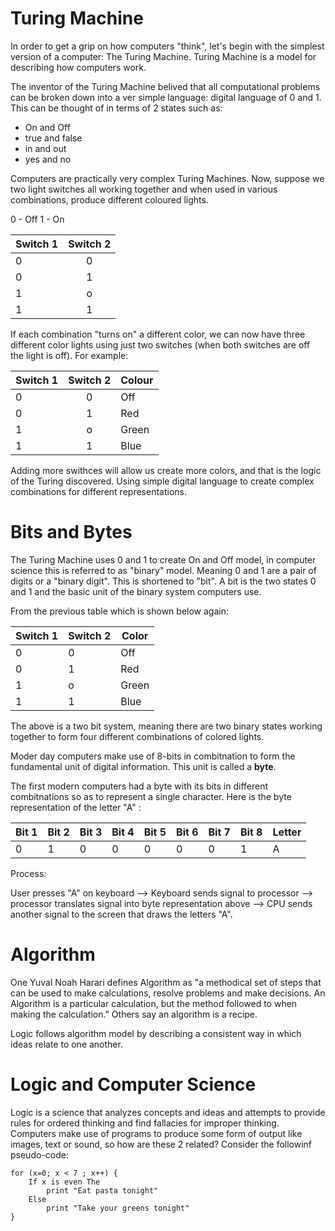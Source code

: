 # Turing Machine

In order to get a grip on how computers "think", let's begin with the simplest version of a computer: The Turing Machine. Turing Machine is a model for describing how computers work.

The inventor of the Turing Machine belived that all computational problems can be broken down into a ver simple language: digital language of 0 and 1. This can be thought of in terms of 2 states such as:
 - On and Off
 - true and false
 - in and out
 - yes and no

Computers are practically very complex Turing Machines. Now, suppose we two light switches all working together and when used in various combinations, produce different coloured lights.

0 - Off
1 - On

| Switch 1      | Switch 2      |
| ------------- |:-------------:|
| 0             | 0             |
| 0             | 1             |
| 1             | o             |
| 1             | 1             |


If each combination "turns on" a different color, we can now have three different color lights using just two switches (when both switches are off the light is off). For example:


| Switch 1      | Switch 2      |  Colour     |                    
| ------------- |:-------------:| ------------|                                         
| 0             | 0             |  Off        |                          
| 0             | 1             |  Red        |                     
| 1             | o             |  Green      |                    
| 1             | 1             |  Blue       |                          

Adding more swithces will allow us create more colors, and that is the logic of the Turing discovered. Using simple digital language to create complex combinations for different representations.



# Bits and Bytes

The Turing Machine uses 0 and 1 to create On and Off model, in computer science this is referred to as "binary" model. Meaning 0 and 1 are a pair of digits or a "binary digit". This is shortened to "bit". A bit is the two states 0 and 1 and the basic unit of the binary system computers use.

From the previous table which is shown below again:



| Switch 1      |  Switch 2   | Color       |           
| ------------- |:------------| ------------|                                         
| 0             | 0           |  Off        |                          
| 0             | 1           |  Red        |                     
| 1             | o           |  Green      |                    
| 1             | 1           |  Blue       | 

The above is a two bit system, meaning there are two binary states working together to form four different combinations of colored lights.

Moder day computers make use of 8-bits in combitnation to form the fundamental unit of digital information. This unit is called a **byte**.


The first modern computers had a byte with its bits in different combitnations so as to represent a single character. Here is the byte representation of the letter "A" :


| Bit 1 | Bit 2 | Bit 3 | Bit 4 | Bit 5 | Bit 6 | Bit 7 | Bit 8 | Letter |
|-------|-------|-------|-------|-------|-------|-------|-------|--------|
| 0     | 1     | 0     | 0     | 0     | 0     | 0     | 1     | A      |


Process:

User presses "A" on keyboard --> Keyboard sends signal to processor --> processor translates signal into byte representation above --> CPU sends another signal to the screen that draws the letters "A".



# Algorithm

One Yuval Noah Harari defines Algorithm as "a methodical set of steps that can be used to make calculations, resolve problems and make decisions. An Algorithm is a particular calculation, but the method followed to when making the calculation." Others say an algorithm is a recipe.

Logic follows algorithm model by describing a consistent way in which ideas relate to one another.


# Logic and Computer Science

Logic is a science that analyzes concepts and ideas and attempts to provide rules for ordered thinking and find fallacies for improper thinking. Computers make use of programs to produce some form of output like images, text or sound, so how are these 2 related? Consider the followinf pseudo-code:

```
for (x=0; x < 7 ; x++) {
	If x is even The
		print "Eat pasta tonight"
	Else
		print "Take your greens tonight"
}

```











